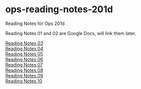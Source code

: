 # ops-reading-notes-201d
Reading Notes for Ops 201d

Reading Notes 01 and 02 are Google Docs, will link them later.

[Reading Notes 03](https://deanweiss.github.io/ops-reading-notes-201d/ReadingNotes03)
<br>
[Reading Notes 04](https://deanweiss.github.io/ops-reading-notes-201d/ReadingNotes04)
<br>
[Reading Notes 05](https://deanweiss.github.io/ops-reading-notes-201d/ReadingNotes05)
<br>
[Reading Notes 06](https://deanweiss.github.io/ops-reading-notes-201d/ReadingNotes06)
<br>
[Reading Notes 07](https://deanweiss.github.io/ops-reading-notes-201d/ReadingNotes07)
<br>
[Reading Notes 08](https://deanweiss.github.io/ops-reading-notes-201d/ReadingNotes08)
<br>
[Reading Notes 09](https://deanweiss.github.io/ops-reading-notes-201d/ReadingNotes09)
<br>
[Reading Notes 10](https://deanweiss.github.io/ops-reading-notes-201d/ReadingNotes10)
